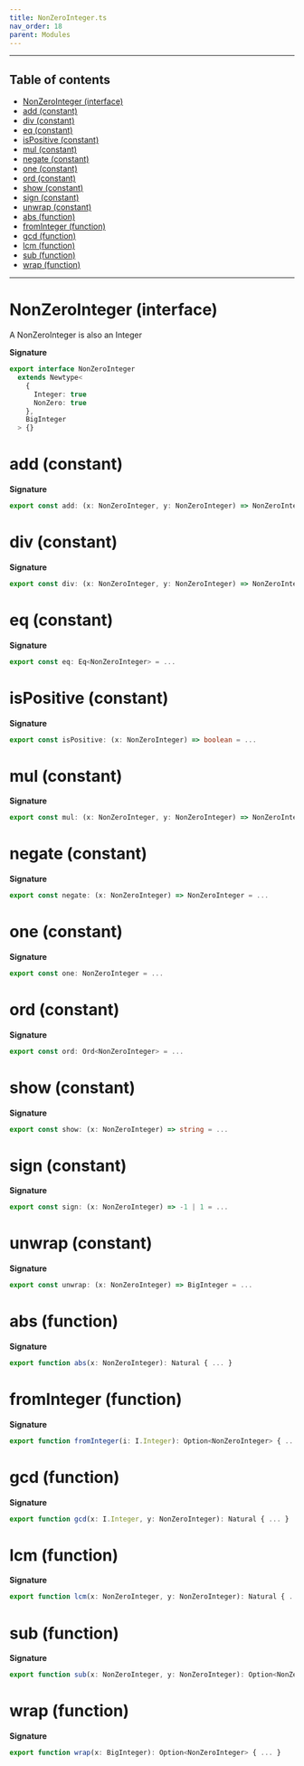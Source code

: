 ```yaml
---
title: NonZeroInteger.ts
nav_order: 18
parent: Modules
---
```


---

<h2 class="text-delta">Table of contents</h2>

- [NonZeroInteger (interface)](#nonzerointeger-interface)
- [add (constant)](#add-constant)
- [div (constant)](#div-constant)
- [eq (constant)](#eq-constant)
- [isPositive (constant)](#ispositive-constant)
- [mul (constant)](#mul-constant)
- [negate (constant)](#negate-constant)
- [one (constant)](#one-constant)
- [ord (constant)](#ord-constant)
- [show (constant)](#show-constant)
- [sign (constant)](#sign-constant)
- [unwrap (constant)](#unwrap-constant)
- [abs (function)](#abs-function)
- [fromInteger (function)](#frominteger-function)
- [gcd (function)](#gcd-function)
- [lcm (function)](#lcm-function)
- [sub (function)](#sub-function)
- [wrap (function)](#wrap-function)

---

# NonZeroInteger (interface)

A NonZeroInteger is also an Integer

**Signature**

```ts
export interface NonZeroInteger
  extends Newtype<
    {
      Integer: true
      NonZero: true
    },
    BigInteger
  > {}
```

# add (constant)

**Signature**

```ts
export const add: (x: NonZeroInteger, y: NonZeroInteger) => NonZeroInteger = ...
```

# div (constant)

**Signature**

```ts
export const div: (x: NonZeroInteger, y: NonZeroInteger) => NonZeroInteger = ...
```

# eq (constant)

**Signature**

```ts
export const eq: Eq<NonZeroInteger> = ...
```

# isPositive (constant)

**Signature**

```ts
export const isPositive: (x: NonZeroInteger) => boolean = ...
```

# mul (constant)

**Signature**

```ts
export const mul: (x: NonZeroInteger, y: NonZeroInteger) => NonZeroInteger = ...
```

# negate (constant)

**Signature**

```ts
export const negate: (x: NonZeroInteger) => NonZeroInteger = ...
```

# one (constant)

**Signature**

```ts
export const one: NonZeroInteger = ...
```

# ord (constant)

**Signature**

```ts
export const ord: Ord<NonZeroInteger> = ...
```

# show (constant)

**Signature**

```ts
export const show: (x: NonZeroInteger) => string = ...
```

# sign (constant)

**Signature**

```ts
export const sign: (x: NonZeroInteger) => -1 | 1 = ...
```

# unwrap (constant)

**Signature**

```ts
export const unwrap: (x: NonZeroInteger) => BigInteger = ...
```

# abs (function)

**Signature**

```ts
export function abs(x: NonZeroInteger): Natural { ... }
```

# fromInteger (function)

**Signature**

```ts
export function fromInteger(i: I.Integer): Option<NonZeroInteger> { ... }
```

# gcd (function)

**Signature**

```ts
export function gcd(x: I.Integer, y: NonZeroInteger): Natural { ... }
```

# lcm (function)

**Signature**

```ts
export function lcm(x: NonZeroInteger, y: NonZeroInteger): Natural { ... }
```

# sub (function)

**Signature**

```ts
export function sub(x: NonZeroInteger, y: NonZeroInteger): Option<NonZeroInteger> { ... }
```

# wrap (function)

**Signature**

```ts
export function wrap(x: BigInteger): Option<NonZeroInteger> { ... }
```
